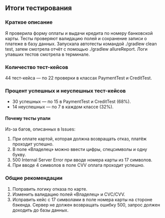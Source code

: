 ## Итоги тестирования

### Краткое описание
Я проверила форму оплаты и выдачи кредита по номеру банковской карты. Тесты проверяют валидацию полей и сохранение записи о платеже в базу данных. Запускала автотесты командой ./gradlew clean test, затем смотрела отчёт с помощью ./gradlew allureReport. Логи упавших тестов смотрела в терминале.

### Количество тест-кейсов
44 тест-кейса — по 22 проверки в классах PaymentTest и CreditTest.

### Процент успешных и неуспешных тест-кейсов
- 30 успешных — по 15 в PaymentTest и CreditTest (68%).
- 14 неуспешных — по 7 в каждом классе (32%).

#### Почему тесты упали
Из-за багов, описанных в Issues:
1. При оплате картой, которая должна возвращать отказ, платёж проходит успешно.
2. В поле «Владелец» можно ввести цифры, спецсимволы и одну букву.
3. 500 Internal Server Error при вводе номера карты из 17 символов.
4. При вводе 4 символов в поле CVV оплата проходит успешно.

### Общие рекомендации
1. Поправить логику отказа по карте.
2. Изменить валидацию полей «Владелец» и CVC/CVV.
3. Исправить кейс с 17 символами в поле номера карты на стороне бэкенда. Сервер не должен возвращать ошибку 500, запрос должен доходить до базы данных.